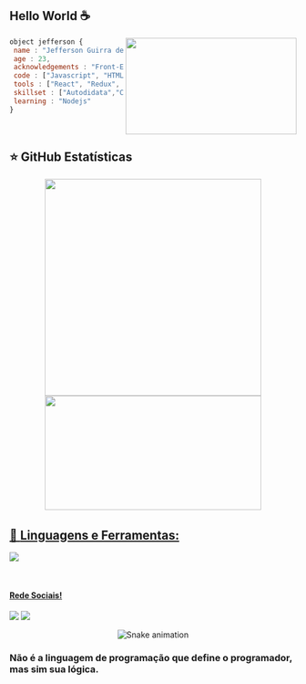 ## Hello World ☕

<img align='right' height="169" src="https://media.giphy.com/media/836HiJc7pgzy8iNXCn/giphy.gif" width="300" />

```javascript
object jefferson {
 name : "Jefferson Guirra de Freitas Silva",
 age : 23,
 acknowledgements : "Front-End",
 code : ["Javascript", "HTML", "CSS"],
 tools : ["React", "Redux", "TypeScript", "Git", "Bootstrap"],
 skillset : ["Autodidata","Carisma","Foco","Disciplina"],
 learning : "Nodejs"
}
```
<br>

##  ⭐ GitHub Estatísticas


<div align="center"style="display:inline-block" >
  <a href="https://github.com/Jefferson-Guirra">
  <img   width="380em" src="https://github-readme-stats.vercel.app/api?username=Jefferson-Guirra&show_icons=true&theme=dark&include_all_commits=true&count_private=true"/>
  <img   width="380em" height="200em" src="https://github-readme-stats.vercel.app/api/top-langs/?username=Jefferson-Guirra&layout=compact&langs_count=7&theme=dark"/>
</div>
 
<br>
 
## 🚀 **Linguagens e Ferramentas:**  

 
<p><img src="https://skillicons.dev/icons?i=git,github,html,css,bootstrap,js,react,redux" /></p>

</div>

<br>

#### Rede Sociais!

 <div>
   <a href="https://www.instagram.com/jefferson.guirra/" target="_blank"><img src="https://img.shields.io/badge/-Instagram-%23E4405F?style=for-the-badge&logo=instagram&logoColor=white" target="_blank"></a>
<a href="https://www.linkedin.com/in/jefferson-guirra-29b391238/" target="_blank"><img src="https://img.shields.io/badge/-LinkedIn-%230077B5?style=for-the-badge&logo=linkedin&logoColor=white" target="_blank"></a> 
 </div>
 
 <div align="center">
  
  ![Snake animation](https://github.com/danielbped/danielbped/blob/output/github-contribution-grid-snake.svg)
  
</div>


### Não é a linguagem de programação que define o programador, mas sim sua lógica.

          
